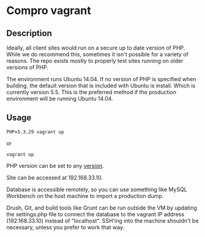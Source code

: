 # Compro vagrant

## Description
Ideally, all client sites would run on a secure up to date version of PHP. While we do recommend this, sometimes it isn't possible for a variety of reasons. The repo exists mostly to properly test sites running on older versions of PHP.

The environment runs Ubuntu 14.04. If no version of PHP is specified when building, the default version that is included with Ubuntu is install. Which is currently version 5.5. This is the preferred method if the production environment will be running Ubuntu 14.04.

## Usage
```
PHP=5.3.29 vagrant up
```
or
```
vagrant up
```

PHP version can be set to any [version](http://php.net/releases/).

Site can be accessed at 192.168.33.10.

Database is accessible remotely, so you can use something like MySQL Workbench on the host machine to import a production dump.

Drush, Git, and build tools like Grunt can be run outside the VM by updating the settings.php file to connect the database to the vagrant IP address (192.168.33.10) instead of "localhost". SSH'ing into the machine shouldn't be necessary, unless you prefer to work that way.